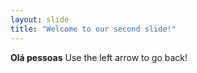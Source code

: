 ```yaml
---
layout: slide
title: "Welcome to our second slide!"
---
```

**Olá pessoas**
Use the left arrow to go back!

